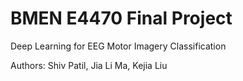 # BMEN E4470 Final Project

Deep Learning for EEG Motor Imagery Classification

Authors: Shiv Patil, Jia Li Ma, Kejia Liu


